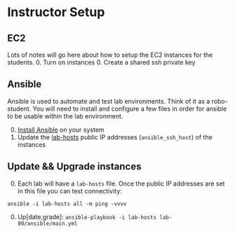# Instructor Setup

## EC2

  Lots of notes will go here about how to setup the EC2 instances for the students.
  0. Turn on instances
  0. Create a shared ssh private key

## Ansible
  Ansible is used to automate and test lab environments.  Think of it as a robo-student.  You will need to install and configure a few files in order for ansible to be usable within the lab environment.

  0. [Install Ansible](http://docs.ansible.com/ansible/intro_installation.html) on your system
  0. Update the [lab-hosts](../lab-hosts) public IP addresses (`ansible_ssh_host`) of the instances

## Update && Upgrade instances

  0. Each lab will have a `lab-hosts` file.  Once the public IP addresses are set in this file you can test connectivity:
  
  `ansible -i lab-hosts all -m ping -vvvv`
  
  0. Up[date,grade]: `ansible-playbook -i lab-hosts lab-00/ansible/main.yml`
